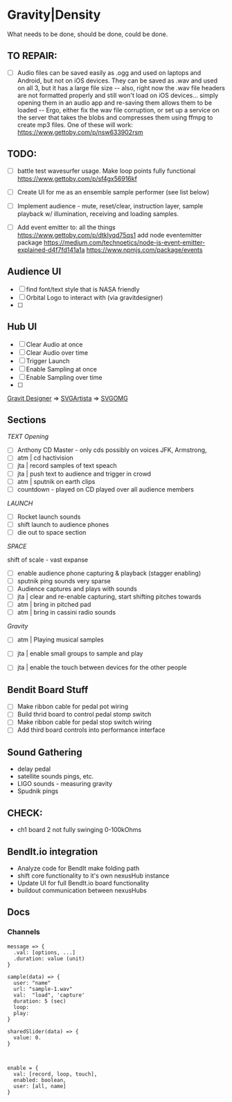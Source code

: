 
# Gravity|Density

What needs to be done, should be done, could be done.


## TO REPAIR:

- [ ] Audio files can be saved easily as .ogg and used on laptops and Android, but not on iOS devices. They can be saved as .wav and used on all 3, but it has a large file size -- also, right now the .wav file headers are not formatted properly and still won't load on iOS devices... simply opening them in an audio app and re-saving them allows them to be loaded -- Ergo, either fix the wav file corruption, or set up a service on the server that takes the blobs and compresses them using ffmpg to create mp3 files.
One of these will work: https://www.gettoby.com/p/nsw633902rsm


## TODO:

- [ ] battle test wavesurfer usage. Make loop points fully functional  https://www.gettoby.com/p/sf4gx56916kf
- [ ] Create UI for me as an ensemble sample performer (see list below)
- [ ] Implement audience - mute, reset/clear, instruction layer, sample playback w/ illumination, receiving and loading samples.
- [ ] Add event emitter to: all the things   https://www.gettoby.com/p/dtklyqd75qs1 add node eventemitter package  https://medium.com/technoetics/node-js-event-emitter-explained-d4f7fd141a1a  https://www.npmjs.com/package/events  


## Audience UI

- [ ] find font/text style that is NASA friendly
- [ ] Orbital Logo to interact with (via gravitdesigner)
- [ ] 

## Hub UI

- [ ] Clear Audio at once
- [ ] Clear Audio over time
- [ ] Trigger Launch
- [ ] Enable Sampling at once
- [ ] Enable Sampling over time
- [ ] 


[Gravit Designer](https://designer.gravit.io/) => [SVGArtista](https://svgartista.net/) => [SVGOMG](https://jakearchibald.github.io/svgomg/)



## Sections

_TEXT Opening_

- [ ] Anthony CD Master - only cds possibly on voices JFK, Armstrong, 
- [ ] atm | cd hactivision
- [ ] jta | record samples of text speach
- [ ] jta | push text to audience and trigger in crowd
- [ ] atm | sputnik on earth clips
- [ ] countdown - played on CD played over all audience members

_LAUNCH_

- [ ] Rocket launch sounds
- [ ] shift launch to audience phones
- [ ] die out to space section

_SPACE_

shift of scale - vast expanse 

- [ ] enable audience phone capturing & playback (stagger enabling)
- [ ] sputnik ping sounds very sparse
- [ ] Audience captures and plays with sounds
- [ ] jta | clear and re-enable capturing, start shifting pitches towards 
- [ ] atm | bring in pitched pad
- [ ] atm | bring in cassini radio sounds

_Gravity_

- [ ] atm | Playing musical samples
- [ ] jta | enable small groups to sample and play
- [ ] jta | enable the touch between devices for the other people


## Bendit Board Stuff

- [ ] Make ribbon cable for pedal pot wiring
- [ ] Build thrid board to control pedal stomp switch
- [ ] Make ribbon cable for pedal stop switch wiring
- [ ] Add third board controls into performance interface

## Sound Gathering

- delay pedal
- satellite sounds pings, etc.
- LIGO  sounds - measuring gravity
- Spudnik pings 

## CHECK:

- ch1 board 2 not fully swinging 0-100kOhms

## BendIt.io integration

- Analyze code for BendIt make folding path
- shift core functionality to it's own nexusHub instance
- Update UI for full BendIt.io board functionality
- buildout communication between nexusHubs



## Docs

### Channels

~~~
message => {
  .val: [options, ...]
  .duration: value (unit)
}

sample(data) => {
  user: "name"
  url: "sample-1.wav"
  val:  "load", 'capture'
  duration: 5 (sec)
  loop: 
  play: 
}

sharedSlider(data) => {
  value: 0.
}



enable = {
  val: [record, loop, touch],
  enabled: boolean,
  user: [all, name]
}
~~~



